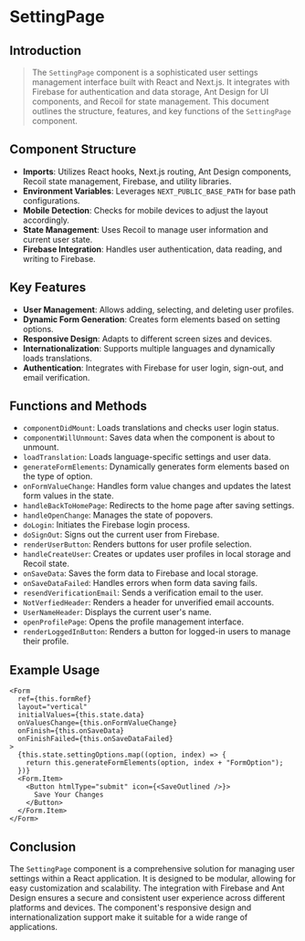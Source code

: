 # SettingPage



## Introduction

> The `SettingPage` component is a sophisticated user settings management interface built with React and Next.js. It integrates with Firebase for authentication and data storage, Ant Design for UI components, and Recoil for state management. This document outlines the structure, features, and key functions of the `SettingPage` component.

## Component Structure

- **Imports**: Utilizes React hooks, Next.js routing, Ant Design components, Recoil state management, Firebase, and utility libraries.
- **Environment Variables**: Leverages `NEXT_PUBLIC_BASE_PATH` for base path configurations.
- **Mobile Detection**: Checks for mobile devices to adjust the layout accordingly.
- **State Management**: Uses Recoil to manage user information and current user state.
- **Firebase Integration**: Handles user authentication, data reading, and writing to Firebase.

## Key Features

- **User Management**: Allows adding, selecting, and deleting user profiles.
- **Dynamic Form Generation**: Creates form elements based on setting options.
- **Responsive Design**: Adapts to different screen sizes and devices.
- **Internationalization**: Supports multiple languages and dynamically loads translations.
- **Authentication**: Integrates with Firebase for user login, sign-out, and email verification.

## Functions and Methods

- `componentDidMount`: Loads translations and checks user login status.
- `componentWillUnmount`: Saves data when the component is about to unmount.
- `loadTranslation`: Loads language-specific settings and user data.
- `generateFormElements`: Dynamically generates form elements based on the type of option.
- `onFormValueChange`: Handles form value changes and updates the latest form values in the state.
- `handleBackToHomePage`: Redirects to the home page after saving settings.
- `handleOpenChange`: Manages the state of popovers.
- `doLogin`: Initiates the Firebase login process.
- `doSignOut`: Signs out the current user from Firebase.
- `renderUserButton`: Renders buttons for user profile selection.
- `handleCreateUser`: Creates or updates user profiles in local storage and Recoil state.
- `onSaveData`: Saves the form data to Firebase and local storage.
- `onSaveDataFailed`: Handles errors when form data saving fails.
- `resendVerificationEmail`: Sends a verification email to the user.
- `NotVerfiedHeader`: Renders a header for unverified email accounts.
- `UserNameHeader`: Displays the current user's name.
- `openProfilePage`: Opens the profile management interface.
- `renderLoggedInButton`: Renders a button for logged-in users to manage their profile.

## Example Usage

```
<Form
  ref={this.formRef}
  layout="vertical"
  initialValues={this.state.data}
  onValuesChange={this.onFormValueChange}
  onFinish={this.onSaveData}
  onFinishFailed={this.onSaveDataFailed}
>
  {this.state.settingOptions.map((option, index) => {
    return this.generateFormElements(option, index + "FormOption");
  })}
  <Form.Item>
    <Button htmlType="submit" icon={<SaveOutlined />}>
      Save Your Changes
    </Button>
  </Form.Item>
</Form>
```

## Conclusion

The `SettingPage` component is a comprehensive solution for managing user settings within a React application. It is designed to be modular, allowing for easy customization and scalability. The integration with Firebase and Ant Design ensures a secure and consistent user experience across different platforms and devices. The component's responsive design and internationalization support make it suitable for a wide range of applications.
